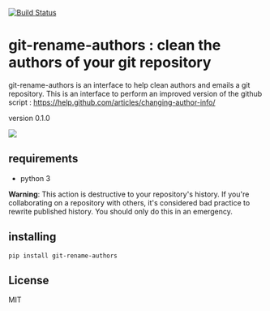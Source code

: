 [![Build Status](https://travis-ci.org/guillaumevincent/git-rename-authors.svg?branch=master)](https://travis-ci.org/guillaumevincent/git-rename-authors)

# git-rename-authors : clean the authors of your git repository

git-rename-authors is an interface to help clean authors and emails a git repository. This is an interface to perform an improved version of the github script : https://help.github.com/articles/changing-author-info/

version 0.1.0

![](screenshot.png?raw=true)


## requirements

 - python 3

**Warning**: This action is destructive to your repository's history. If you're collaborating on a repository with others, it's considered bad practice to rewrite published history. You should only do this in an emergency.


## installing

    pip install git-rename-authors

## License

MIT

